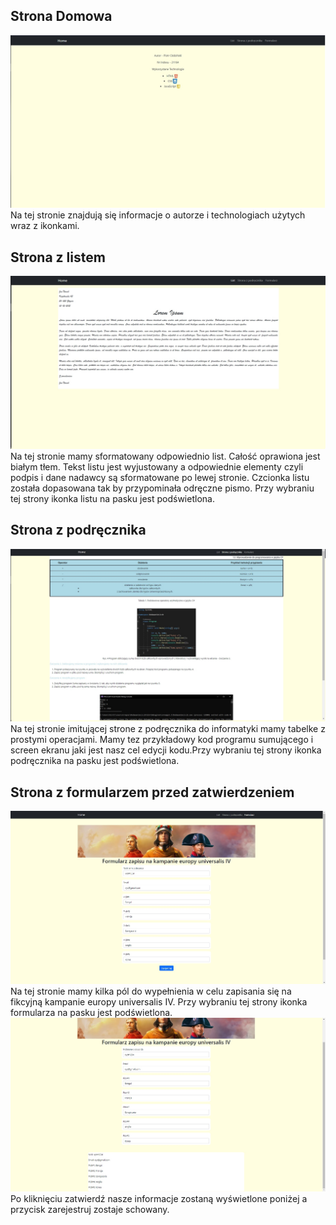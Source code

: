 ## Strona Domowa
![Strona Domowa](https://github.com/Kiritek/projektowanie-serwisow-www-21164-195ICA/blob/main/lab1/assets/home.jpg)
Na tej stronie znajdują się informacje o autorze i technologiach użytych wraz z ikonkami.
## Strona z listem
![Strona z listem](https://github.com/Kiritek/projektowanie-serwisow-www-21164-195ICA/blob/main/lab1/assets/list.jpg)
Na tej stronie mamy sformatowany odpowiednio list. Całość oprawiona jest białym tłem. Tekst listu jest wyjustowany a odpowiednie elementy czyli podpis i dane nadawcy są sformatowane po lewej stronie. Czcionka listu została dopasowana tak by przypominała odręczne pismo. Przy wybraniu tej strony ikonka listu na pasku jest podświetlona.
## Strona z podręcznika
![Strona z Podręcznika](https://github.com/Kiritek/projektowanie-serwisow-www-21164-195ICA/blob/main/lab1/assets/stronazpodrecznika.jpg)
Na tej stronie imitującej strone z podręcznika do informatyki mamy tabelke z prostymi operacjami. Mamy tez przykładowy kod programu sumującego i screen ekranu jaki jest nasz cel edycji kodu.Przy wybraniu tej strony ikonka podręcznika na pasku jest podświetlona.
## Strona z formularzem przed zatwierdzeniem
![Strona z formularzem1](https://github.com/Kiritek/projektowanie-serwisow-www-21164-195ICA/blob/main/lab1/assets/formularzprzedzatwierdzeniem.jpg)
Na tej stronie mamy kilka pól do wypełnienia w celu zapisania się na fikcyjną kampanie europy universalis IV. Przy wybraniu tej strony ikonka formularza na pasku jest podświetlona.
![Strona z formularzem1](https://github.com/Kiritek/projektowanie-serwisow-www-21164-195ICA/blob/main/lab1/assets/formularzpozatwierdzeniu.jpg)
Po kliknięciu zatwierdź nasze informacje zostaną wyświetlone poniżej a przycisk zarejestruj zostaje schowany.




